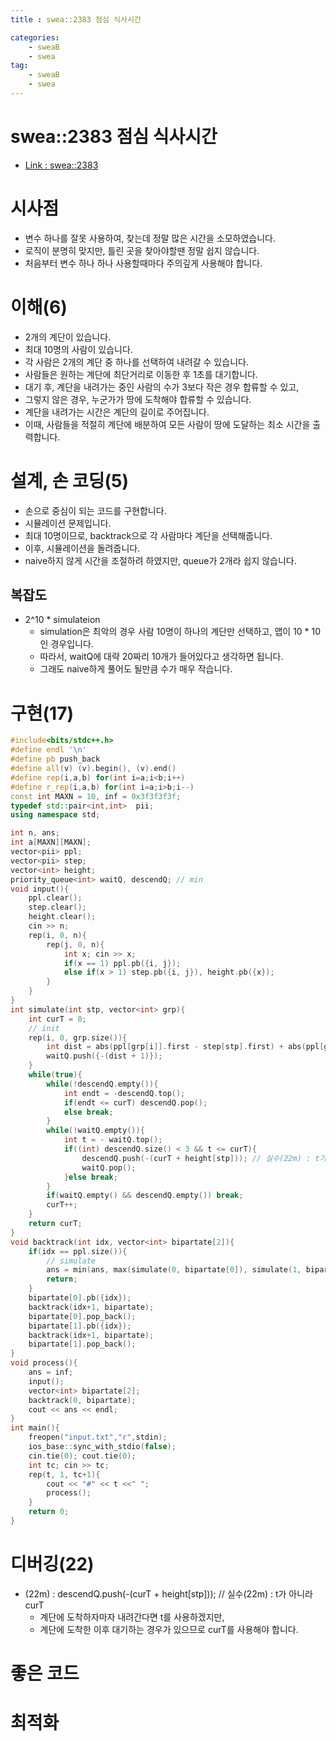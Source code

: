 ```yaml
---
title : swea::2383 점심 식사시간

categories:
    - sweaB
    - swea
tag:
    - sweaB
    - swea
---
```

# swea::2383 점심 식사시간
- [Link : swea::2383](https://swexpertacademy.com/main/code/problem/problemDetail.do?contestProbId=AV5-BEE6AK0DFAVl)

# 시사점
- 변수 하나를 잘못 사용하여, 찾는데 정말 많은 시간을 소모하였습니다.
- 로직이 분명히 맞지만, 틀린 곳을 찾아야할땐 정말 쉽지 않습니다.
- 처음부터 변수 하나 하나 사용할때마다 주의깊게 사용해야 합니다.

# 이해(6)
- 2개의 계단이 있습니다.
- 최대 10명의 사람이 있습니다.
- 각 사람은 2개의 계단 중 하나를 선택하여 내려갈 수 있습니다.
- 사람들은 원하는 계단에 최단거리로 이동한 후 1초를 대기합니다.
- 대기 후, 계단을 내려가는 중인 사람의 수가 3보다 작은 경우 합류할 수 있고,
- 그렇지 않은 경우, 누군가가 땅에 도착해야 합류할 수 있습니다.
- 계단을 내려가는 시간은 계단의 길이로 주어집니다.
- 이때, 사람들을 적절히 계단에 배분하여 모든 사람이 땅에 도달하는 최소 시간을 출력합니다.

# 설계, 손 코딩(5)
- 손으로 중심이 되는 코드를 구현합니다.
- 시뮬레이션 문제입니다.
- 최대 10명이므로, backtrack으로 각 사람마다 계단을 선택해줍니다.
- 이후, 시뮬레이션을 돌려줍니다.
- naive하지 않게 시간을 조절하려 하였지만, queue가 2개라 쉽지 않습니다.

## 복잡도
- 2^10 * simulateion
  - simulation은 최악의 경우 사람 10명이 하나의 계단만 선택하고, 맵이 10 * 10 인 경우입니다.
  - 따라서, waitQ에 대략 20짜리 10개가 들어있다고 생각하면 됩니다.
  - 그래도 naive하게 풀어도 될만큼 수가 매우 작습니다.

# 구현(17)

```cpp
#include<bits/stdc++.h>
#define endl '\n'
#define pb push_back
#define all(v) (v).begin(), (v).end()
#define rep(i,a,b) for(int i=a;i<b;i++)
#define r_rep(i,a,b) for(int i=a;i>b;i--)
const int MAXN = 10, inf = 0x3f3f3f3f;
typedef std::pair<int,int>  pii;
using namespace std;

int n, ans;
int a[MAXN][MAXN];
vector<pii> ppl;
vector<pii> step;
vector<int> height;
priority_queue<int> waitQ, descendQ; // min
void input(){
    ppl.clear();
    step.clear();
    height.clear();
    cin >> n;
    rep(i, 0, n){
        rep(j, 0, n){
            int x; cin >> x;
            if(x == 1) ppl.pb({i, j});
            else if(x > 1) step.pb({i, j}), height.pb({x});
        }
    }
}
int simulate(int stp, vector<int> grp){
    int curT = 0;
    // init
    rep(i, 0, grp.size()){
        int dist = abs(ppl[grp[i]].first - step[stp].first) + abs(ppl[grp[i]].second - step[stp].second);
        waitQ.push({-(dist + 1)});
    }
    while(true){
        while(!descendQ.empty()){
            int endt = -descendQ.top();
            if(endt <= curT) descendQ.pop();
            else break;
        }
        while(!waitQ.empty()){
            int t = - waitQ.top();
            if((int) descendQ.size() < 3 && t <= curT){
                descendQ.push(-(curT + height[stp])); // 실수(22m) : t가 아니라 curT
                waitQ.pop();
            }else break;
        }
        if(waitQ.empty() && descendQ.empty()) break;
        curT++;
    }
    return curT;
}
void backtrack(int idx, vector<int> bipartate[2]){
    if(idx == ppl.size()){
        // simulate
        ans = min(ans, max(simulate(0, bipartate[0]), simulate(1, bipartate[1])));
        return;
    }
    bipartate[0].pb({idx});
    backtrack(idx+1, bipartate);
    bipartate[0].pop_back();
    bipartate[1].pb({idx});
    backtrack(idx+1, bipartate);
    bipartate[1].pop_back();
}
void process(){
    ans = inf;
    input();
    vector<int> bipartate[2];
    backtrack(0, bipartate);
    cout << ans << endl;
}
int main(){
    freopen("input.txt","r",stdin);
    ios_base::sync_with_stdio(false);
    cin.tie(0); cout.tie(0);
    int tc; cin >> tc;
    rep(t, 1, tc+1){
        cout << "#" << t <<" ";
        process();
    }
    return 0;
}
```

# 디버깅(22)
- (22m) : descendQ.push(-(curT + height[stp])); // 실수(22m) : t가 아니라 curT
  - 계단에 도착하자마자 내려간다면 t를 사용하겠지만,
  - 계단에 도착한 이후 대기하는 경우가 있으므로 curT를 사용해야 합니다.

# 좋은 코드

# 최적화
